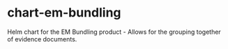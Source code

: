 # chart-em-bundling
Helm chart for the EM Bundling product - Allows for the grouping together of evidence documents.
